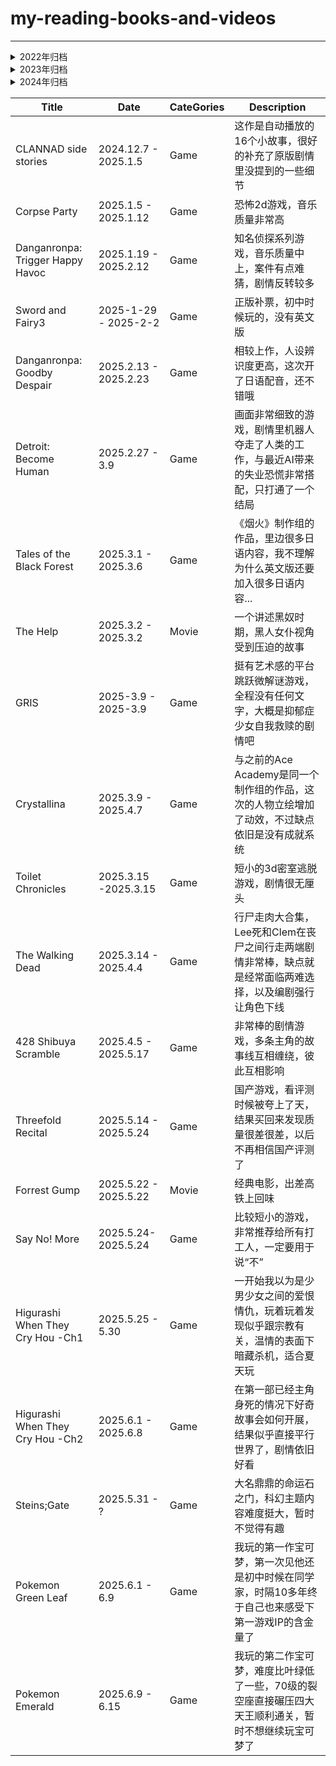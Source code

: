 # my-reading-books-and-videos
----

<details>     
  <summary>2022年归档</summary>    
  
| Title                                         | Date                    | CateGories   | Description                                                                                                                                                    |
| --------------------------------------------- | ----------------------- | ------------ | -------------------------------------------------------------------------------------------------------------------------------------------------------------- |
| Magic Tree House                              | 2022.3 - 2022.6         | Fairy Tales  | 是我正式开始读的第一套英文原版书籍，剧情简单但有趣，宣扬了一些美好的品德，有教育意义                                                                           |
| Goosebumps - Welcome to Dead House            | 2022.5.1 - 2022.5.20    | 恐怖         | 难度大于魔法树屋，结局反转是亮点                                                                                                                               |
| Charlie and Chocolate Factory                 | ?? -2022.6.7            | Fairy Tales  | 属于童话吧，幸运儿的故事，看完故事后顺便看了约翰尼德普的同名电影，片中做了补充了 Mr.Wonka 的剧情                                                               |
| Nancy Drew - The Secert of the Old Clock      | 2022.6.7- 6.22          | 侦探、青少年 | 侦探小说，遇到许多关于遗嘱、继承等生词，对于现阶段的我来说，难度过高，且剧情不够吸引人，勉强看完                                                               |
| MTH - Narwhal on a Sunny Night                | 2022.6.23 - 6.26        | Fairy Tales  | 学到的小知识点：纽特人属于爱斯基摩人的一支，不过他们并不喜欢爱斯基摩人这个称呼，因为这是北美印第安人阿尔衮琴部对他们的侮辱性称呼，意思是“吃生肉的人”，带有贬义 |
| Goosebumps - Say Cheese and Die               | 2022.6.26 - 7.3         | 恐怖         | 有一点恐怖片的老套路，作死青年们的故事                                                                                                                         |
| FanTasic Mr.Fox                               | 2022.7.4 - 7.6          | 童话         | 了不起的狐狸爸爸， 小说内容比较简单，对应的电影进行了大量的改写，增加了人物之间的矛盾和冲突                                                                    |
| Little Fox 系列 Peter Rabbit                  | 2022.8                  | 动画         | 决定开始看一些英文视频了，主要为了提高听力。很可爱的人类幼崽动画，对于成年人来说刚好合适 🐶。                                                                  |
| Little Fox 系列 Journey to West               | 2022.8 - 2022.9.15      | 动画         | 少儿版西游记，删减了暴力和恋爱情节，不赖。 完结时候真的能感受听力的水平提升，是因为我之前水平太拉垮了哈哈哈哈                                                  |
| Riding Miss Daisy                             | 2022.11                 | Movie        | 摩根弗里曼主演，奥斯卡奖，很温馨，但是听力基本听不出来                                                                                                         |
| 书虫系列入门级 - 2 级                         | 2022.10.30 - 2022.11.29 | 儿童         | 题材广泛，适合小学生看，当然同样适合没什么基础的我。                                                                                                           |
| 书虫系列 3 级                                 | 2022.11.29 - 2022.12.11 | 儿童         | 题材广泛，适合初中生看，当然同样适合没什么基础的我。                                                                                                           |
| 书虫系列 4 级                                 | 2022.12.12 - 2023.1.13  | 儿童         | 题材广泛，适合高中生看，当然同样适合没什么基础的我。                                                                                                           |
</details>


<details>     
  <summary>2023年归档</summary>
  
| Title                                         | Date                    | CateGories   | Description                                                                                                                                                    |
| --------------------------------------------- | ----------------------- | ------------ | -------------------------------------------------------------------------------------------------------------------------------------------------------------- |
| 书虫系列 5 级                                 | 2022.12.13 - 2023.2.5   | 儿童         | 《大卫科波菲尔》我很喜欢。《呼啸山庄》、《远离尘嚣》我认为都是失败的婚姻。还有几本跳过了，感觉不太感兴趣                                                       |
| 哀乐中年                                      | 2023.1                  | Movie        | 黑白老电影，但是题材很前卫，观念也非常先进                                                                                                                     |
| Green Book                                    | 2023.1                  | Movie        | 奥斯卡奖，很赞                                                                                                                                                 |
| 罗生门                                        | 2023.1                  | Movie        | 算是个悬疑片？说实话我觉得一般，演员和《七武士》是同一批人                                                                                                     |
| 寄生虫                                        | 2023.1                  | Movie        | 中层阶级的“恐怖片”，其实安心做个底层人也挺好的，阶级固化的社会想往上爬太难了                                                                                   |
| 书虫系列 6 级                                 | 2023.2 - 2023.3         | 儿童         | 大多数都跳过了，对爱情小说实在提不起兴趣，尤其是复杂的人物关系，至此书虫系列完结                                                                               |
| Roald Dahl - The magic finger                 | 2023.4.16 - 2023.4.16   | Fairy Tales  | 教导人们要保护动物的故事                                                                                                                                       |
| Roald Dahl - The Giraffe and the Pelly and Me | 2023.4.16 - 2023.4.16   | Fairy Tales  | 各自发挥特长的动物们的故事                                                                                                                                     |
| Roald Dahl - Esio Trot                        | 2023.4.17 - 2023.4.17   | Fairy Tales  | 老头巧计赚佳人                                                                                                                                                 |
| Roald Dahl - George's Marvelous Medicine      | 2023.4.17 - 2023.4.18   | Fairy Tales  | 阿这真的是给小孩子看的吗..给老人随便吃药，最后把老人弄消失掉，家里人还认为这算解决掉一个妨碍                                                                   |
| Roald Dahl - Danny the Champion of the World  | 2023.4.18 - 2023.4.21   | Fairy Tales  | 很温馨的父子关系，偷鸡剧情很棒                                                                                                                                 |
| Little Prince                                 | 2023.4.21 - 2023.4.22   | Fairy Tales  | 关于爱情的小说，一些内容比较晦涩，原文为法语，翻译为英语后，一些描述的句式也不太常见（以我对英语的认知来说）                                                   |
| Goosebumps - Stay out of the Basement         | 2023.4.24 - 2023.4.25   | 恐怖         | "我的植物人父亲"                                                                                                                                               |
| Goosebumps - Let's Get Invisible              | 2023.4.25 - 2023.4.27   | 恐怖         | 可以隐形的镜子，作死青年们的故事+1                                                                                                                             |
| Goosebumps - The Curse of the Mummy           | 2023.4.27 - 2023.4.28   | 恐怖         | 木乃伊                                                                                                                                                         |
| Goosebumps - Monster Blood                    | 2023.5.4 - 2023.5.5     | 恐怖         | 主角没作死吃下恶魔之血是我没想到的                                                                                                                             |
| Goosebumps - The Ghost Next Door              | 2023.5.5 - 2023.5.5      | 恐怖         | Who is ghost? The answer is interesting.                                                                                                                                                           |
| Goosebumps - Night of the Living Dummy            | 2023.5.8 - 2023.5.10      | 恐怖         | Comparison and jealousy are thieves who steal happiness
| Goosebumps - The Girl Who Cried Monster            | 2023.5.10 - 2023.5.13      | 恐怖         | Who is ghost? The answer is interesting.Forgive my repeat but it is true.
| Goosebumps -  Welcome to Camp Nightmare         | 2023.5.14 - 2023.5.17      | 恐怖         | The story's end is unexcept but terrible bad.I think it has destory the total story.
| Oliver Twist(Movie)  | 2023.5.21 - 2023.5.21      | Movie         | It was very hard to live in a dark age.Poor Nancy looks like a corpse that's come back to life again when she realize she must finish her life that full of liers and thieves.At last she had murdered by her lover.A pity girl. Ahtough the story have a happy ending but I have some doubts about whether a better life and fair will coming if Oliver is nobody.
| Jane Eyre(精简版) | 2023.6.9 - 2023.6.13 | novel |  有人说是早期玛丽苏小说，但是我觉得还是三观比较正的
| Coffee Talk | 2023.6.10 | Game | Good. I added Coffee Talk 2 into my wishlist.
| Firewok | 2023.6.10 | Game | A horror game made by Chinese developer.It is very lucky for a unhappy little girl to have a kind teacher .It is very unlucky for a kind wife to have harsh parents in law after her husband died.
| Pinocchio | 2023.6.14 - 6.19 | novel | A famous fairy tale for children.
| Phoenix Wright | 2023.6.17 - 8.17 | Game | 大名鼎鼎的逆转裁判. I used to play it on my 3ds.
| Secret Garden(精简版) | 2023.6.20 - 6.20 | novel | A short but very warm story.
| Treasure of Nadia | 2023.7  -2023.8.6 | Game | 黄油，我愿称其为RPGMaker作品的天花板，剧情非常不错，建模优秀
| A Plague Tale inocence | 2023.8.8 - 2023.8.9 | Game | 鼠王弟弟加他悲惨的姐姐，鼠群比较震撼
| VilageRhapsody | 2023.8 | Game | 国产黄油，内容简单，没太多特点，游戏时长不过4小时
| The Deed | 2023.8 | Game | rpgmaker制作，算解谜游戏，使用不同的武器，通过嫁祸给不同的人来解锁成就，不看攻略很难实现
| OutCore | 2023.8 | Game | 包含了很多梗的游戏，全成就困难
| The Old Man and the Sea | 2023.10.7 - 2023.10.10 | Novel | "Compared to previous works, The Old Man and the Sea goes even further down the path of minimalism, with an average sentence length of less than 15 words, and a textual style that achieves a great deal of complexity and simplicity, and a return to the realm of simplicity." But I would like to say that this book has the longest sentence of all the books I have read.
| My Werid School(1-18) | 2023.10.11 - 2023.10.24 | Novel | Second grade children's story.Life is so werid and story don't really need some good mean. 
| The Chronicles of NARNIA - The Magician's Nephew | 2023.10.25 - 2023.10.28 | Novel |  I can feel that this fairy tale is for teenagers, but not for kindergarten kids.Not bad.
| The Chronicles of NARNIA - The Lone, The Witch and The Warddrob | 2023.10.29 - 2023.10.31 | Novel |  Oh my god.So the lion is Jesus am I right?
| Harry Potter and the Sorcerer's Stone | 2023.11.1 - 2023.12.14 | Novel | 我目前看过的最长的一本书，其实剧情并没有特别出彩，巫师的能力并没有用来改善生活，不过很多科幻，玄幻作品其实都有这个问题
| The Chronicles of NARNIA - The Lone, The Witch and The Warddrob | 2023.11.04 - 2023.11.04 | Movie |  Just so so.
| Ethel & Ernest | 2023.11.09 - 2023.11.09 | Movie |  很感人的电影，朴实无华的日常生活配着时代变迁，描绘一个普通家庭的喜怒哀乐。令人感慨的是，伦敦一个送牛奶的工人都可以买得起房子和汽车。同时男女主的儿子脖子上挂的'车票'正和上一部电影纳尼亚传奇一模一样，都是英国和德国纳粹开战的时期，政府下令将儿童送到更安全的农村时期。
| FRAMED COLLECTION | 2023.11.18 - 2023.11.18 | Game | 解谜游戏，让我想起了间谍过家家，结局有刀
| CyberManhunt | 2023.11.18 - 2023.11.26 | Game | 解谜游戏，扮演黑客收集用户信息，结果发现主角是AI,EMM，结合chatgpt时代，别有韵味
| 12 Years a Slave | 2023.12.05 - 2023.12.06 | Movie | 身为自由人的黑人主角却被拐卖到南方做了12年的奴隶，最终获救的他是幸运的，但是也是一个时代的悲剧
Demon Slayer | 2023.12.08 - 2023.12.09 | Anime | 相较于小黄，主角的性格成长其实并不明显
Demon Slayer: Mugen Train | 2023.12.10 - 2023.12.10 | Anime Movie | 舍己为人的强者，在如今社会越来越罕见了...做到常人做不到的事，值得尊敬
Demon Slayer: Entertainment District Arc | 2023.12.11 - 2023.12.16 | Anime | 这篇我感觉剧情上没有之前的好，不过弥豆子的刻画多了一些
Hatchet | 2023.12.1 -2023.12.17 | novel | 鲁滨逊少年版
|Demon Slayer: Swordsmith Village Arc | 2023.12.16 - 2023.12.17 | Anime | 一口气看完，很有泪点
</details>
<details>     
  <summary>2024年归档</summary>
  
| Title                                         | Date                    | CateGories   | Description                                                                                                                                                    |
| --------------------------------------------- | ----------------------- | ------------ | -------------------------------------------------------------------------------------------------------------------------------------------------------------- |
|Inari | 2024.2.20 - 2024.2.22 | Game | 高清夏日狂想曲
|Laughing to Die | 2024.4.19 - 2024.4.20 | Game | 国产恐怖游戏，剧情一般，不过题材比较沉重
|South Park: The Stick of Truth | 2024.5 - 2024.5 | Game | 非常无节操且黄暴，我喜欢。以最简单的难度通关了，全成就比较折磨人，要全收集，并且很多场景一旦错过就没法回头
|We were here forever | 2024.5 - 2024.5 | Game | 难度颇高的解谜游戏，部分关卡感觉过于刻意了
|The Great Perhaps | 2024.5.24 - 2024.5.24 | Game | 不错的剧情游戏，解谜部分比较一般，开头的配音很棒
|McGuffey Eclectic Readers(1-6) | 2024.5.25 | 
|Car Warrior | 2024.6.7 - 2024.6.7| Game | 国人出品的小型独立游戏
|Rise of the Planet of the Apes | 2024.6.7 - 2024.6.7 | Movie | 猩球崛起的新篇章。凯撒死亡的后时代
|The Last Campfire | 2024.6.9 - 2024.6.15| Game | 非常温馨可爱的解谜游戏
|The Past Within | 2024.6.15 - 2024.6.15 | Game | 双人解谜游戏，且只能双人游玩，特点是无需联机，双方汇报自己的线索合作通关，剧情很锈湖
|Eternal Senia | 2024.6.16 - 2024.6.16 | Game | RpgMaker制作的小动作游戏，剧情全是刀，音乐不错
|The Gardents Between | 2024.6.22 - 2024.6.22 | Game | 很短的解谜游戏，几乎没有剧情和文字，玩法简单，只有左右和确认键，按左右可以操纵时间，确认键发动两位主角的特殊能力
|Resident Evil 2 | 2024.7.5 - 2024.7.6 | Game | 之前通关过，这次用英语重新打一遍，开着风灵月影一路薄纱，卡普空的关卡设计非常强，在不大的一个警察局里设置了错综复杂的谜题。但是Ada是真的丑。DLC难度很高
|Resident Evil 7 | 2024.7.6 - 2024.7.7 | Game | 这次装着胆子通关了，其实也不怎么恐怖哈哈哈哈。风灵月影加持下，12个小时通关了本体内容，媳妇和小姨子二选一我选了小姨子~（DLC一拳超人非常离谱)
|The Hunchback of Notre Dame(精简版) | 2024.7.5 - 2024.7.9 | novel |  额盲目的爱情和颜控的故事
|The Evil Within | 2024.7 - 2024.8.2 | Game | 风灵月影两周末通关了，生化危机的味儿很冲，但更偏向心理恐怖，主角体力非常弱跑两步就喘（DLC风灵月影不起作用就没继续了）
|Buddy Simulator 1984 | 2024.8.3 - 2024.8.4 | Game | 类Linux系统交互体验，与系统进行游戏，开头的纯文字游戏体验很好，给足了想象空间，后边有了图形化界面以后感觉就平凡了许多，通关以后是普通结局，网上查了完美结局，虽然有点点感人但还是感觉有点牵强
|The Awesome Adventure of Caption Spirit | 2024.8.4 - 2024.8.4 | Game | 流程很短的免费游戏，单身酗酒的父亲懂事的小男孩的日常故事，系统和Life is Strange是相同的，玩到结尾发现应该是个试玩版，推荐我购买LiS的2代
|Wonder | 2024.8.13 - 8.17 | Book | 买了很久的一本实体书，昨天因为手机没电了，打开看了一会儿，故事很吸引人，带有身体缺陷的男孩的敏感心理活动我也深有体会 
|Auggie and Me | 2024.8.22 - 2024.8.27 | Book | 掏出了很久没充电的kindle，下载了不少书，这本算是Wonder的后续，但是更多关注于Auggie的同学自己的生活，Juline的故事很精彩，人物成长也很明显，其他两位主角的故事就逊色不少了，不过关于流浪老兵的故事的暗线还是非常有意思的
|Clannad | 2022.10.1 - 2024.9.30 | Game | 时隔这么久，我重新拾起了它，并且录制了198集完整通关各个流程的视频，整个游戏的BGM都非常好听，感情细腻，已全成就，并且补完了动画
|Florence | 2024.10.5 - 2024.10.5 | Game | 女生视角恋爱到失恋的短篇故事，交互很新颖，不由得想起了《花束般的恋爱》这部电影（我只看了一些解析），当代年轻人恋爱可太难了
|Your Name. | 2024.10.5 - 2024.10.5 | Movie | 其他的我就不说了，只是发现日本似乎对家乡小镇有很深的情结，包括Clannad
|Senren * Banka | 2024.10.6 - 2024.10.31 | Game | 千恋万花，柚子社名作，剧情没什么特别的，废萌，没刀，但是制作比较精良，游戏引擎，交互方面都非常人性化，配乐很日式
|UnderstandingComputation | 2024.10.9 - ? | Book | 《计算的本质》我真正开始完整阅读的第一本计算机技术出版书籍，案例讲解透彻，从易到难，原文是Ruby，我决定以ts实现其中的案例来学习编译原理等之前忽视了的知识
|Venom: The Last Dance | 2024.10.22 - 2024.20.22 | Movie | 一开始看到评论觉得这片子会很差，实际上也不能说剧情很强，但是至少完整的讲了个故事，并为后续奠定了基础
|Highway Blossoms | 2024.11.2 - 2024.11.3 | Game | 公路旅行的百合向视觉小说，我只能说剧情无聊到数次想弃坑，全程没有分支路线，有英语配音是我玩下去的唯一动力
|Amanda The Adventure | 2024.11.3 - 2024.11.3 | Game | 儿童邪典游戏，我感觉谜题很牵强，但是不恐怖
|Milo and the Christmas Gift | 2024.11.16 - 2024.11-16 | Game | 流程极短的一个油画风解谜游戏，小猫和小兔子的圣诞小故事
|My Succubus Kukula | 2024.11.4 - 2024.11.4 | Game | 国产小品游戏，极短，玩法单调但是给了很多的结局，真结局还挺温馨
|Ace Academy | 2024.11.5 - 2024.11.23 | Game | 全程英配的西方工作室开发的galgame，配音很好，但是没有成就系统，剧情也一般，所以不想打出每个人的结局了
|Tales of the Neon Sea | 2024.11.17 - 2024.12.1 | Game | 国产的赛博侦探游戏，讲述人类和机器人大战后和平共处的表象下的暗流
|Final Fantasy X | 2024.11.23 - 2024.12.1 | Game | 发音非常准确舒服，台词也非常简短，但是感觉故事讲述一般，很多演出比较尬，但结局还不错
|Comedy Quest | 2024.11.24 - 2024.11.24 | Game | 小品级别的点击指向游戏，操作非常复古，讲述一个脱口秀演员的出道过程，整体比较黑色幽默
</details>

| Title                                         | Date                    | CateGories   | Description                                                                                                                                                    |
| --------------------------------------------- | ----------------------- | ------------ | -------------------------------------------------------------------------------------------------------------------------------------------------------------- |
|CLANNAD side stories | 2024.12.7 - 2025.1.5 | Game | 这作是自动播放的16个小故事，很好的补充了原版剧情里没提到的一些细节
|Corpse Party | 2025.1.5 - 2025.1.12 | Game | 恐怖2d游戏，音乐质量非常高
|Danganronpa: Trigger Happy Havoc | 2025.1.19 - 2025.2.12 | Game | 知名侦探系列游戏，音乐质量中上，案件有点难猜，剧情反转较多
|Sword and Fairy3 | 2025-1-29 - 2025-2-2 | Game | 正版补票，初中时候玩的，没有英文版
|Danganronpa: Goodby Despair | 2025.2.13 - 2025.2.23 | Game | 相较上作，人设辨识度更高，这次开了日语配音，还不错哦
|Detroit: Become Human | 2025.2.27 - 3.9 | Game | 画面非常细致的游戏，剧情里机器人夺走了人类的工作，与最近AI带来的失业恐慌非常搭配，只打通了一个结局
|Tales of the Black Forest | 2025.3.1 - 2025.3.6 | Game | 《烟火》制作组的作品，里边很多日语内容，我不理解为什么英文版还要加入很多日语内容...
|The Help | 2025.3.2 - 2025.3.2 | Movie | 一个讲述黑奴时期，黑人女仆视角受到压迫的故事
|GRIS | 2025-3.9 - 2025-3.9 | Game | 挺有艺术感的平台跳跃微解谜游戏，全程没有任何文字，大概是抑郁症少女自我救赎的剧情吧
|Crystallina | 2025.3.9 - 2025.4.7 | Game | 与之前的Ace Academy是同一个制作组的作品，这次的人物立绘增加了动效，不过缺点依旧是没有成就系统
|Toilet Chronicles | 2025.3.15 -2025.3.15 | Game | 短小的3d密室逃脱游戏，剧情很无厘头 |
|The Walking Dead | 2025.3.14 - 2025.4.4 | Game | 行尸走肉大合集，Lee死和Clem在丧尸之间行走两端剧情非常棒，缺点就是经常面临两难选择，以及编剧强行让角色下线
|428 Shibuya Scramble | 2025.4.5 - 2025.5.17 | Game | 非常棒的剧情游戏，多条主角的故事线互相缠绕，彼此互相影响
|Threefold Recital | 2025.5.14 - 2025.5.24 | Game | 国产游戏，看评测时候被夸上了天，结果买回来发现质量很差很差，以后不再相信国产评测了
|Forrest Gump | 2025.5.22 - 2025.5.22 | Movie | 经典电影，出差高铁上回味
|Say No! More | 2025.5.24-2025.5.24 | Game | 比较短小的游戏，非常推荐给所有打工人，一定要用于说“不”
|Higurashi When They Cry Hou -Ch1 | 2025.5.25 - 5.30 | Game | 一开始我以为是少男少女之间的爱恨情仇，玩着玩着发现似乎跟宗教有关，温情的表面下暗藏杀机，适合夏天玩
|Higurashi When They Cry Hou -Ch2 | 2025.6.1 - 2025.6.8 | Game | 在第一部已经主角身死的情况下好奇故事会如何开展，结果似乎直接平行世界了，剧情依旧好看
|Steins;Gate | 2025.5.31 - ? | Game | 大名鼎鼎的命运石之门，科幻主题内容难度挺大，暂时不觉得有趣
|Pokemon Green Leaf | 2025.6.1 - 6.9 | Game | 我玩的第一作宝可梦，第一次见他还是初中时候在同学家，时隔10多年终于自己也来感受下第一游戏IP的含金量了
|Pokemon Emerald | 2025.6.9 - 6.15 | Game | 我玩的第二作宝可梦，难度比叶绿低了一些，70级的裂空座直接碾压四大天王顺利通关，暂时不想继续玩宝可梦了

